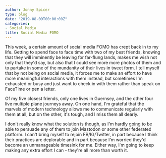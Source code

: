 ```yaml
---
author: Jonny Spicer
type: blog
date: "2019-08-09T00:00:00Z"
categories:
- Social Media
title: Social Media FOMO
---
```

This week, a certain amount of social media FOMO has crept back in to my life. Getting to spend face to face time with two of my best friends, knowing that they will imminently be leaving for far-flung lands, makes me wish not only that they'd say, but also that
I could see more more photos of them and to partake in some of the mundanity of their lives in tweet form. I tell myself that by
not being on social media, it forces me to make an effort to have more meaningful interactions with them instead, but sometimes I'm
exhausted or busy and just want to check in with them rather than speak on FaceTime or pen a letter.

Of my five closest friends, only one lives in Guernsey, and the other four live multiple plane journeys away. On one hand, I'm
grateful that the marvels of modern technology allows me to communicate regularly with them at all, but on the other, it's tough,
and I miss them all dearly.

I don't really know what the solution is though, as I'm hardly going to be able to persuade any of them to join Mastodon or some other federated platform. I can't bring myself to rejoin FB/IG/Twitter, in part because I think their practices are deplorable and in
part because I'm worried they'd become an unmanageable timesink for me. Either way, I'm going to keep making any extra effort I can -
they're all more than worth it.
